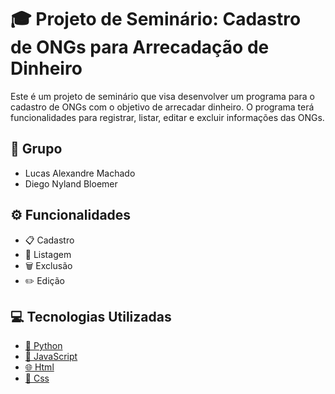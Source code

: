 # 🎓 Projeto de Seminário: Cadastro de ONGs para Arrecadação de Dinheiro

Este é um projeto de seminário que visa desenvolver um programa para o cadastro de ONGs com o objetivo de arrecadar dinheiro. O programa terá funcionalidades para registrar, listar, editar e excluir informações das ONGs.

## 👥 Grupo

- Lucas Alexandre Machado
- Diego Nyland Bloemer

## ⚙️ Funcionalidades

- 📋 Cadastro
- 📄 Listagem
- 🗑️ Exclusão
- ✏️ Edição

## 💻 Tecnologias Utilizadas

- [🐍 Python](pythnVersion.py)
- [📜 JavaScript](scripts.js)
- [🌐 Html](index.html)
- [🎨 Css](style.css)